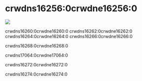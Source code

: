 # crwdns16256:0crwdne16256:0

![](crwdns16258:0crwdne16258:0)

crwdns16260:0crwdne16260:0 crwdns16262:0crwdne16262:0 crwdns16264:0crwdne16264:0 crwdns16266:0crwdne16266:0

crwdns16268:0crwdne16268:0

crwdns17064:0crwdne17064:0

crwdns16272:0crwdne16272:0

crwdns16274:0crwdne16274:0
